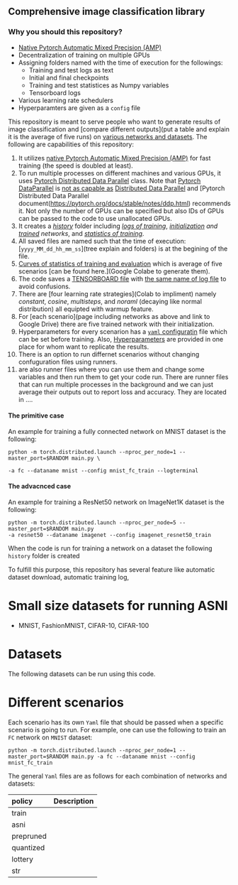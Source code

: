 ## Comprehensive image classification library 
### Why you should this repository?

- [Native Pytorch Automatic Mixed Precision (AMP)](https://github.com/sdamadi/image-classification/blob/main/README/automatic_mixed_precision.md) 
- Decentralization of training on multiple GPUs
- Assigning folders named with the time of execution for the followings:
  - Training and test logs as text
  - Initial and final checkpoints
  - Training and test statistices as Numpy variables
  - Tensorboard logs
- Various learning rate schedulers
- Hyperparamters are given as a `config` file


This repository is meant to serve people who want to generate results of image classification and [compare different outputs](put a table and explain it is the average of five runs) on [various networks and datasets](https://github.com/sdamadi/image-classification/blob/main/README/combinations.md). The following are capabilities of this repository:

1. It utilizes [native Pytorch Automatic Mixed Precision (AMP)](https://pytorch.org/blog/accelerating-training-on-nvidia-gpus-with-pytorch-automatic-mixed-precision/) for fast training (the speed is doubled at least). 
2. To run multiple processes on different machines and various GPUs, it uses [Pytorch Distributed Data Parallel](https://pytorch.org/docs/stable/notes/ddp.html) class. Note that [Pytorch DataParallel](https://pytorch.org/docs/stable/generated/torch.nn.DataParallel.html) is [not as capable as](https://discuss.pytorch.org/t/dataparallel-vs-distributeddataparallel/77891/4) [Distributed Data Parallel](https://pytorch.org/docs/stable/notes/ddp.html) and [Pytorch Distributed Data Parallel document(https://pytorch.org/docs/stable/notes/ddp.html) recommends it. Not only the number of GPUs can be specified but also IDs of GPUs can be passed to the code to use unallocated GPUs.
3. It creates a [*history*](https://github.com/sdamadi/image-classification/blob/main/README/historytree.md) folder including [*logs of training*](logs), [*initialization*](initialization) *and* [*trained*](trained) *networks*, and [*statistics of training*](variables).
4. All saved files are named such that the time of execution: [`yyyy_MM_dd_hh_mm_ss`](tree explain and folders) is at the begining of the file.
7. [Curves of statistics of training and evaluation](link) which is average of five scenarios [can be found here.](Google Colabe to generate them).
8. The code saves a [TENSORBOARD file](https://pytorch.org/tutorials/recipes/recipes/tensorboard_with_pytorch.html) with [the same name of log file](tree) to avoid confusions.
9. There are [four learning rate strategies](Colab to impliment) namely *constant*, *cosine*, *multisteps*, and *noraml* (decaying like normal distribution) all equipted with warmup feature.
10. For [each scenario](page including networks as above and link to Google Drive) there are five trained network with their initialization.
11. Hyperparameters for every scenarion has a [`yaml` configuratin](tree) file which can be set before training. Also, [Hyperparameters](table) are provided in one place for whom want to replicate the results. 
12. There is an option to run differnet scenarios without changing confuguration files using runners.
13. are also runner files where you can use them and change some variables and then run them to get your code run. There are runner files that can run multiple processes in the background and we can just average their outputs out to report loss and accuracy. They are located in ….


#### The primitive case

An example for training a fully connected network on MNIST dataset is the following:

```{bash}
python -m torch.distributed.launch --nproc_per_node=1 --master_port=$RANDOM main.py \

-a fc --dataname mnist --config mnist_fc_train --logterminal
```

#### The advacnced case

An example for training a ResNet50 network on ImageNet1K dataset is the following:

```{bash}
python -m torch.distributed.launch --nproc_per_node=5 --master_port=$RANDOM main.py 
-a resnet50 --dataname imagenet --config imagenet_resnet50_train

```

When the code is run for training a network on a dataset the following `history` folder is created

To fulfill this purpose, this repository has several feature like automatic dataset download, automatic training log, 







# Small size datasets for running ASNI
- MNIST, FashionMNIST, CIFAR-10, CIFAR-100

# Datasets
The following datasets can be run using this code.


# Different scenarios
Each scenario has its own `Yaml` file that should be passed when a specific scenario is going to run. For example, one can use the following to train an `FC` network on `MNIST` dataset:

`python -m torch.distributed.launch --nproc_per_node=1 --master_port=$RANDOM main.py -a fc --dataname mnist --config mnist_fc_train`

The general `Yaml` files are as follows for each combination of networks and datasets:

| policy    |      Description      | 
|:----------|:----------------------|
| train     |                       |
| asni      |                       |
| prepruned |                       |
| quantized |                       |
| lottery   |                       |
| str       |                       |

